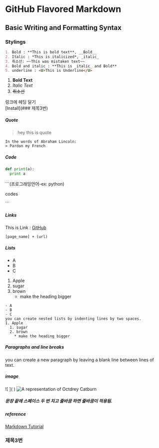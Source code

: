 # GitHub Flavored Markdown

## Basic Writing and Formatting Syntax

### Stylings
```markdown
1. Bold : **This is bold text**, __Bold__
2. Italic : *This is italicized*, _italic_
3. 취소선: ~~This was mistaken text~~
4. Bold and italic : **This is _italic_ and Bold**
5. underline : <U>This is Underline</U>
```

1. **Bold Text**
2. *Italic Text*
3. ~~취소선~~


링크에 헤딩 달기  
[Install](### 제목3번)













##### Quote
> hey this is quote

```
In the words of Abraham Lincoln:
> Pardon my French
```

##### Code
```python
def print(a):
  print a
```

\```(프로그래밍언어-ex: python)

codes

\`\`\`

##### Links
This is Link : [GitHub](https://github.com)
```
[page_name] + (url)
```

##### Lists
- A
- B
- C


1. Apple
  1. sugar
  2. brown
     * make the heading bigger

```
- A
- B
- C
you can create nested lists by indenting lines by two spaces.
1. Apple
  1. sugar
  2. brown
    * make the heading bigger
```

##### Paragraphs and line breaks

you can create a new paragraph by leaving a blank line between lines of text.

##### image
\!\[ ]( )
![A representation of Octdrey Catburn](http://octodex.github.com/images/octdrey-catburn.jpg)

##### 문장 끝에 스페이스 두 번 치고 줄바꿈 하면 줄바꿈이 적용됨.


##### reference
[Markdown Tutorial](http://www.markdowntutorial.com/)




### 제목3번
